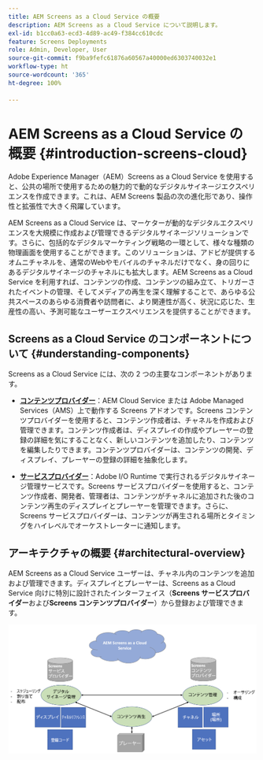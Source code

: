 ```yaml
---
title: AEM Screens as a Cloud Service の概要
description: AEM Screens as a Cloud Service について説明します。
exl-id: b1cc0a63-ecd3-4d89-ac49-f384cc610cdc
feature: Screens Deployments
role: Admin, Developer, User
source-git-commit: f9ba9fefc61876a60567a40000ed6303740032e1
workflow-type: ht
source-wordcount: '365'
ht-degree: 100%

---
```



# AEM Screens as a Cloud Service の概要 {#introduction-screens-cloud}

Adobe Experience Manager（AEM）Screens as a Cloud Service を使用すると、公共の場所で使用するための魅力的で動的なデジタルサイネージエクスペリエンスを作成できます。これは、AEM Screens 製品の次の進化形であり、操作性と拡張性で大きく飛躍しています。

AEM Screens as a Cloud Service は、マーケターが動的なデジタルエクスペリエンスを大規模に作成および管理できるデジタルサイネージソリューションです。さらに、包括的なデジタルマーケティング戦略の一環として、様々な種類の物理画面を使用することができます。このソリューションは、アドビが提供するオムニチャネルを、通常のWebやモバイルのチャネルだけでなく、身の回りにあるデジタルサイネージのチャネルにも拡大します。AEM Screens as a Cloud Service を利用すれば、コンテンツの作成、コンテンツの組み立て、トリガーされたイベントの管理、そしてメディアの再生を深く理解することで、あらゆる公共スペースのあらゆる消費者や訪問者に、より関連性が高く、状況に応じた、生産性の高い、予測可能なユーザーエクスペリエンスを提供することができます。

## Screens as a Cloud Service のコンポーネントについて {#understanding-components}

Screens as a Cloud Service には、次の 2 つの主要なコンポーネントがあります。

* **[コンテンツプロバイダー](https://experienceleague.adobe.com/docs/experience-manager-cloud-service/content/screens-as-cloud-service/configure-screens-cloud/using-screens-content-provider.html?lang=ja)**：AEM Cloud Service または Adobe Managed Services（AMS）上で動作する Screens アドオンです。Screens コンテンツプロバイダーを使用すると、コンテンツ作成者は、チャネルを作成および管理できます。コンテンツ作成者は、ディスプレイの作成やプレーヤーの登録の詳細を気にすることなく、新しいコンテンツを追加したり、コンテンツを編集したりできます。コンテンツプロバイダーは、コンテンツの開発、ディスプレイ、プレーヤーの登録の詳細を抽象化します。

* **[サービスプロバイダー](https://experienceleague.adobe.com/docs/experience-manager-cloud-service/content/screens-as-cloud-service/configure-screens-cloud/navigating-to-screens-services-provider.html?lang=ja)**：Adobe I/O Runtime で実行されるデジタルサイネージ管理サービスです。Screens サービスプロバイダーを使用すると、コンテンツ作成者、開発者、管理者は、コンテンツがチャネルに追加された後のコンテンツ再生のディスプレイとプレーヤーを管理できます。さらに、Screens サービスプロバイダーは、コンテンツが再生される場所とタイミングをハイレベルでオーケストレーターに通知します。


## アーキテクチャの概要 {#architectural-overview}

AEM Screens as a Cloud Service ユーザーは、チャネル内のコンテンツを追加および管理できます。ディスプレイとプレーヤーは、Screens as a Cloud Service 向けに特別に設計されたインターフェイス（**Screens サービスプロバイダー**&#x200B;および&#x200B;**Screens コンテンツプロバイダー**）から登録および管理できます。

![画像](/help/screens-cloud/assets/architecture-screenscloud.png)
